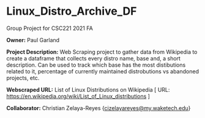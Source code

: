 # Linux_Distro_Archive_DF
Group Project for CSC221 2021 FA


__Owner:__ Paul Garland

__Project Description:__ Web Scraping project to gather data from Wikipedia to create a dataframe that collects every distro name, base and, a short description.  Can be used to track which base has the most distibutions related to it, percentage of currently maintained distrobutions vs abandoned projects, etc.

__Webscraped URL:__ List of Linux Distributions on Wikipedia [ URL: https://en.wikipedia.org/wiki/List_of_Linux_distributions ]

__Collaborator:__ Christian Zelaya-Reyes {cizelayareyes@my.waketech.edu}
